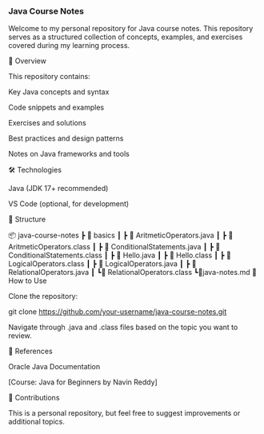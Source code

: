 
### Java Course Notes

Welcome to my personal repository for Java course notes. This repository serves as a structured collection of concepts, examples, and exercises covered during my learning process.

📌 Overview

This repository contains:

Key Java concepts and syntax

Code snippets and examples

Exercises and solutions

Best practices and design patterns

Notes on Java frameworks and tools

🛠️ Technologies

Java (JDK 17+ recommended)



VS Code (optional, for development)

📂 Structure

📦 java-course-notes
 ┣ 📂 basics
 ┃ ┣ 📜 AritmeticOperators.java
 ┃ ┣ 📜 AritmeticOperators.class
 ┃ ┣ 📜 ConditionalStatements.java
 ┃ ┣ 📜 ConditionalStatements.class
 ┃ ┣ 📜 Hello.java
 ┃ ┣ 📜 Hello.class
 ┃ ┣ 📜 LogicalOperators.class
 ┃ ┣ 📜 LogicalOperators.java
 ┃ ┣ 📜 RelationalOperators.java
 ┃ ┗📜 RelationalOperators.class
 ┗📜java-notes.md
🚀 How to Use

Clone the repository:

git clone https://github.com/your-username/java-course-notes.git

Navigate through .java and .class files based on the topic you want to review.


📖 References

Oracle Java Documentation

[Course: Java for Beginners by Navin Reddy]

📢 Contributions

This is a personal repository, but feel free to suggest improvements or additional topics.